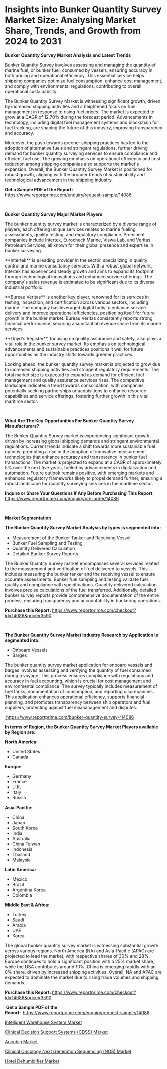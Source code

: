<p><h1>Insights into Bunker Quantity Survey Market Size: Analysing Market Share, Trends, and Growth from 2024 to 2031</h1></p><p><strong>Bunker Quantity Survey Market Analysis and Latest Trends</strong></p>
<p><p>Bunker Quantity Survey involves assessing and managing the quantity of marine fuel, or bunker fuel, consumed by vessels, ensuring accuracy in both pricing and operational efficiency. This essential service helps shipping companies optimize fuel consumption, enhance cost management, and comply with environmental regulations, contributing to overall operational sustainability.</p><p>The Bunker Quantity Survey Market is witnessing significant growth, driven by increased shipping activities and a heightened focus on fuel management in response to rising fuel prices. The market is expected to grow at a CAGR of 12.70% during the forecast period. Advancements in technology, including digital fuel management systems and blockchain for fuel tracking, are shaping the future of this industry, improving transparency and accuracy.</p><p>Moreover, the push towards greener shipping practices has led to the adoption of alternative fuels and stringent regulations, further driving demand for bunker quantity surveying services to ensure compliance and efficient fuel use. The growing emphasis on operational efficiency and cost reduction among shipping companies also supports the market's expansion. Overall, the Bunker Quantity Survey Market is positioned for robust growth, aligning with the broader trends of sustainability and technological advancement in the shipping industry.</p></p>
<p><strong>Get a Sample PDF of the Report:&nbsp;</strong> <a href="https://www.reportprime.com/enquiry/request-sample/14086">https://www.reportprime.com/enquiry/request-sample/14086</a></p>
<p>&nbsp;</p>
<p><strong>Bunker Quantity Survey Major Market Players</strong></p>
<p><p>The bunker quantity survey market is characterized by a diverse range of players, each offering unique services related to marine fueling assessments, quality testing, and regulatory compliance. Prominent companies include Intertek, Eurocheck Marine, Viswa Lab, and Veritas Petroleum Services, all known for their global presence and expertise in bunker surveying.</p><p>**Intertek** is a leading provider in the sector, specializing in quality control and marine consultancy services. With a robust global network, Intertek has experienced steady growth and aims to expand its footprint through technological innovations and enhanced service offerings. The company's sales revenue is estimated to be significant due to its diverse industrial portfolio.</p><p>**Bureau Veritas** is another key player, renowned for its services in testing, inspection, and certification across various sectors, including marine. The company has leveraged digital tools to enhance service delivery and improve operational efficiencies, positioning itself for future growth in the bunker market. Bureau Veritas consistently reports strong financial performance, securing a substantial revenue share from its marine services.</p><p>**Lloyd's Register**, focusing on quality assurance and safety, also plays a vital role in the bunker survey market. Its emphasis on technological advancements and sustainable practices positions it well for future opportunities as the industry shifts towards greener practices.</p><p>Looking ahead, the bunker quantity survey market is projected to grow due to increased shipping activities and stringent regulatory requirements. The total market size is expected to expand as demand for efficient fuel management and quality assurance services rises. The competitive landscape indicates a trend towards consolidation, with companies potentially seeking partnerships or acquisitions to enhance resource capabilities and service offerings, fostering further growth in this vital maritime sector.</p></p>
<p>&nbsp;</p>
<p><strong>What Are The Key Opportunities For Bunker Quantity Survey Manufacturers?</strong></p>
<p><p>The Bunker Quantity Survey market is experiencing significant growth, driven by increasing global shipping demands and stringent environmental regulations. Current trends indicate a shift towards more sustainable fuel options, prompting a rise in the adoption of innovative measurement technologies that enhance accuracy and transparency in bunker fuel transactions. The market is projected to expand at a CAGR of approximately 5% over the next five years, fueled by advancements in digitalization and automation. Future outlook remains positive, with emerging markets and enhanced regulatory frameworks likely to propel demand further, ensuring a robust landscape for quantity surveying services in the maritime sector.</p></p>
<p><strong>Inquire or Share Your Questions If Any Before Purchasing This Report:</strong> <a href="https://www.reportprime.com/enquiry/pre-order/14086">https://www.reportprime.com/enquiry/pre-order/14086</a></p>
<p>&nbsp;</p>
<p><strong>Market Segmentation</strong></p>
<p><strong>The Bunker Quantity Survey Market Analysis by types is segmented into:</strong></p>
<p><ul><li>Measurement of the Bunker Tanker and Receiving Vessel</li><li>Bunker Fuel Sampling and Testing</li><li>Quantity Delivered Calculation</li><li>Detailed Bunker Survey Reports</li></ul></p>
<p><p>The Bunker Quantity Survey market encompasses several services related to the measurement and verification of fuel delivered to vessels. This includes measuring the bunker tanker and the receiving vessel to ensure accurate assessments. Bunker fuel sampling and testing validate fuel quality and compliance with specifications. Quantity delivered calculation involves precise calculations of the fuel transferred. Additionally, detailed bunker survey reports provide comprehensive documentation of the entire process, ensuring transparency and accountability in bunkering operations.</p></p>
<p><strong>Purchase this Report:&nbsp;</strong><a href="https://www.reportprime.com/checkout?id=14086&price=3590">https://www.reportprime.com/checkout?id=14086&price=3590</a></p>
<p>&nbsp;</p>
<p><strong>The Bunker Quantity Survey Market Industry Research by Application is segmented into:</strong></p>
<p><ul><li>Onboard Vessels</li><li>Barges</li></ul></p>
<p><p>The bunker quantity survey market application for onboard vessels and barges involves assessing and verifying the quantity of fuel consumed during a voyage. This process ensures compliance with regulations and accuracy in fuel accounting, which is crucial for cost management and environmental compliance. The survey typically includes measurement of fuel tanks, documentation of consumption, and reporting discrepancies. This application enhances operational efficiency, supports financial planning, and promotes transparency between ship operators and fuel suppliers, protecting against fuel mismanagement and disputes.</p></p>
<p><a href="https://www.reportprime.com/bunker-quantity-survey-r14086">&nbsp;https://www.reportprime.com/bunker-quantity-survey-r14086</a></p>
<p><strong>In terms of Region, the Bunker Quantity Survey Market Players available by Region are:</strong></p>
<p>
    <p> <strong> North America: </strong>
        <ul>
            <li>United States</li>
            <li>Canada</li>
        </ul>
        </p> 
    <p> <strong> Europe: </strong>
        <ul>
            <li>Germany</li>
            <li>France</li>
            <li>U.K.</li>
            <li>Italy</li>
            <li>Russia</li>
        </ul>
        </p> 
    <p> <strong> Asia-Pacific: </strong>
        <ul>
            <li>China</li>
            <li>Japan</li>
            <li>South Korea</li>
            <li>India</li>
            <li>Australia</li>
            <li>China Taiwan</li>
            <li>Indonesia</li>
            <li>Thailand</li>
            <li>Malaysia</li>
        </ul>
        </p> 
    <p> <strong> Latin America: </strong>
        <ul>
            <li>Mexico</li>
            <li>Brazil</li>
            <li>Argentina Korea</li>
            <li>Colombia</li>
        </ul>
        </p> 
    <p> <strong> Middle East & Africa: </strong>
        <ul>
            <li>Turkey</li>
            <li>Saudi</li>
            <li>Arabia</li>
            <li>UAE</li>
            <li>Korea</li>
        </ul>
    </p>
    </p>
<p><p>The global bunker quantity survey market is witnessing substantial growth across various regions. North America (NA) and Asia-Pacific (APAC) are projected to lead the market, with respective shares of 30% and 28%. Europe continues to hold a significant position with a 25% market share, while the USA contributes around 10%. China is emerging rapidly with an 8% share, driven by increased shipping activities. Overall, NA and APAC are expected to dominate the market due to rising trade volumes and shipping demands.</p></p>
<p><strong>Purchase this Report: </strong><a href="https://www.reportprime.com/checkout?id=14086&price=3590">https://www.reportprime.com/checkout?id=14086&price=3590</a></p>
<p>&nbsp;<strong>Get a Sample PDF of the Report:&nbsp;&nbsp;</strong><a href="https://www.reportprime.com/enquiry/request-sample/14086">https://www.reportprime.com/enquiry/request-sample/14086</a></p>
<p><strong></strong></p>
<p><p><a href="https://www.linkedin.com/pulse/global-intelligent-warehouse-system-market-trends-insights-kl0de?trackingId=6W2BNDgTT06xGxeYVsY36w%3D%3D">Intelligent Warehouse System Market</a></p><p><a href="https://medium.com/@audieyost/the-global-market-overview-of-the-clinical-decision-support-systems-cdss-market-provides-a-ef22826777d8">Clinical Decision Support Systems (CDSS) Market</a></p><p><a href="https://issuu.com/reportprime-2/docs/aucubin-market-size-2030.pptx_548e9f6606fd48">Aucubin Market</a></p><p><a href="https://medium.com/@audieyost/what-is-clinical-oncology-next-generation-sequencing-ngs-market-e855f5f06669">Clinical Oncology Next Generation Sequencing (NGS) Market</a></p><p><a href="https://www.linkedin.com/pulse/emerging-hotel-dehumidifier-market-opportunities-analysis-dhvzc?trackingId=D0%2BJj%2FugRACtmkp%2BkjEp2Q%3D%3D">Hotel Dehumidifier Market</a></p></p>